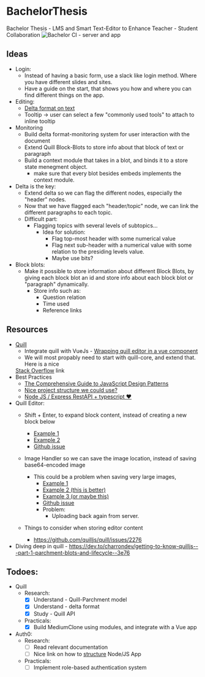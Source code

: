# BachelorThesis
Bachelor Thesis - LMS and Smart Text-Editor to Enhance Teacher - Student Collaboration
![Bachelor CI - server and app](https://github.com/YohannesDK/BachelorThesis/workflows/Bachelor%20CI%20-%20server%20and%20app/badge.svg?branch=main)

## Ideas
  - Login: 
    - Instead of having a basic form, use a slack like login method. Where you have different slides and sites. 
    - Have a guide on the start, that shows you how and where you can find different things on the app. 
  - Editing:
    - <a href="https://quilljs.com/guides/designing-the-delta-format/" target="_blank">Delta format on text</a> 
    - Tooltip -> user can select a few "commonly used tools" to attach to inline tooltip
  - Monitoring
    - Build delta format-monitoring system for user interaction with the document
    - Extend Quill Block-Blots to store info about that block of text or paragraph
    - Build a context module that takes in a blot, and binds it to a store state menegment object.
      - make sure that every blot besides embeds implements the context module. 
  - Delta is the key:
    - Extend delta so we can flag the different nodes, especially the "header" nodes.
    - Now that we have flagged each "header/topic" node, we can link the different paragraphs to each topic.
    - Difficult part: 
      - Flagging topics with several levels of subtopics...
        - Idea for solution:
          - Flag top-most header with some numerical value
          - Flag next sub-header with a numerical value with some relation to the presiding levels value.
          - Maybe use bits?  
  - Block blots:
    - Make it possible to store information about different Block Blots, by giving each block blot an id and store info about each block blot or "paragraph" dynamically.
      - Store info such as:
        - Question relation
        - Time used
        - Reference links
        
## Resources
  - <a href="https://github.com/quilljs/quill" target="_blank">Quill</a>
    - Integrate quill with VueJs - <a href="https://pineco.de/wrapping-quill-editor-in-a-vue-component/" target="_blank"> 
    Wrapping quill editor in a vue component</a> 
    - We will most propably need to start with quill-core, and extend that. Here is a nice
    <a href="https://stackoverflow.com/questions/51125342/implement-custom-editor-for-quill-blot" target="_blank">
    Stack Overflow</a> link
  - Best Practices
    - <a href="https://www.toptal.com/javascript/comprehensive-guide-javascript-design-patterns">The Comprehensive Guide to JavaScript Design Patterns</a>
    - <a href="https://labs.mlssoccer.com/a-javascript-project-structure-i-can-finally-live-with-52b778041b72">Nice project structure we could use?</a>
    - <a href="https://levelup.gitconnected.com/project-structure-and-building-routes-of-restful-api-with-node-js-f3a8b53d94e7">Node JS / Express RestAPI + typescript ❤️</a>
  - Quill Editor:
    - Shift + Enter, to expand block content, instead of creating a new block below
      - <a href="https://codepen.io/icosahebron/pen/mMEVog">Example 1</a>
      - <a href="https://codepen.io/mackermedia/pen/gmNwZP">Example 2</a>
      - <a href="https://codepen.io/icosahebron/pen/mMEVog">Github issue</a>

    - Image Handler so we can save the image location, instead of saving base64-encoded image
      - This could be a problem when saving very large images,
        - <a href="https://codepen.io/jackmu95/pen/EgBKZr"> Example 1</a>
        - <a href="https://github.com/quilljs/quill/issues/1089#issuecomment-319567957"> Example 2 (this is better)</a>
        - <a href="https://www.tutorialfor.com/blog-227128.htm"> Example 3 (or maybe this)</a>
        - <a href="https://github.com/quilljs/quill/issues/1089">Github issue</a>
        - Problem:
          - Uploading back again from server.
    - Things to consider when storing editor content
      - https://github.com/quilljs/quill/issues/2276
  - Diving deep in quill - https://dev.to/charrondev/getting-to-know-quilljs---part-1-parchment-blots-and-lifecycle--3e76
    
    
## Todoes:
  - Quill
    - Research:
      - [x] Understand - Quill-Parchment model
      - [x] Understand - delta format
      - [x] Study - Quill API
    - Practicals:
      - [x] Build MediumClone using modules, and integrate with a Vue app
      
  - Auth0:
    - Research:
      - [ ] Read relevant documentation
      - [ ] Nice link on how to <a href="https://blog.logrocket.com/the-perfect-architecture-flow-for-your-next-node-js-project/">structure</a>
            Node/JS App 
    - Practicals:
      - [ ] Implement role-based authentication system
